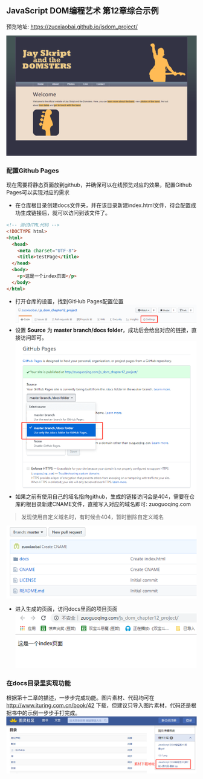 ## JavaScript DOM编程艺术 第12章综合示例
预览地址: https://zuoxiaobai.github.io/jsdom_project/

![首页预览](images/index.png)

### 配置Github Pages
现在需要将静态页面放到github，并确保可以在线预览对应的效果，配置Github Pages可以实现对应的需求
- 在仓库根目录创建docs文件夹，并在该目录新建index.html文件，待会配置成功生成链接后，就可以访问到该文件了。
```html
<!-- 测试HTML代码 -->
<!DOCTYPE html>
<html>
  <head>
    <meta charset="UTF-8">
    <title>testPage</title>
  </head>
  <body>
    <p>这是一个index页面</p>
  </body>
</html>

```
- 打开仓库的设置，找到GitHub Pages配置位置
![打开仓库设置](./images/github_pages.png)
- 设置 **Source** 为 **master branch/docs folder**，成功后会给出对应的链接，直接访问即可。
![修改source为docs](./images/github_pages2.png)
- 如果之前有使用自己的域名指向github，生成的链接访问会是404，需要在仓库的根目录新建CNAME文件，直接写入对应的域名即可: zuoguoqing.com
> 发现使用自定义域名时，有时候会404，暂时删除自定义域名

![仓库目录截图.png](./images/仓库目录截图.png)
- 进入生成的页面，访问docs里面的项目页面
![测试页面](./images/测试页面.png)

### 在docs目录里实现功能
根据第十二章的描述，一步步完成功能。图片素材、代码均可在 http://www.ituring.com.cn/book/42 下载，但建议只导入图片素材，代码还是根据书中的示例一步步手打完成。
![素材下载](./images/素材下载.png)
